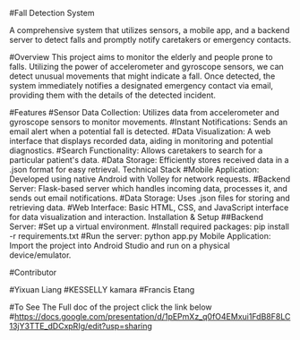 #Fall Detection System

A comprehensive system that utilizes sensors, a mobile app, and a backend server to detect falls and promptly notify caretakers or emergency contacts.

#Overview This project aims to monitor the elderly and people prone to falls. Utilizing the power of accelerometer and gyroscope sensors, we can detect unusual movements that might indicate a fall. Once detected, the system immediately notifies a designated emergency contact via email, providing them with the details of the detected incident.

#Features #Sensor Data Collection: Utilizes data from accelerometer and gyroscope sensors to monitor movements. #Instant Notifications: Sends an email alert when a potential fall is detected. #Data Visualization: A web interface that displays recorded data, aiding in monitoring and potential diagnostics. #Search Functionality: Allows caretakers to search for a particular patient's data. #Data Storage: Efficiently stores received data in a .json format for easy retrieval. Technical Stack #Mobile Application: Developed using native Android with Volley for network requests. #Backend Server: Flask-based server which handles incoming data, processes it, and sends out email notifications. #Data Storage: Uses .json files for storing and retrieving data. #Web Interface: Basic HTML, CSS, and JavaScript interface for data visualization and interaction. Installation & Setup ##Backend Server: #Set up a virtual environment. #Install required packages: pip install -r requirements.txt #Run the server: python app.py Mobile Application: Import the project into Android Studio and run on a physical device/emulator.

#Contributor

#Yixuan Liang #KESSELLY kamara #Francis Etang

#To See The Full doc of the project click the link below #https://docs.google.com/presentation/d/1pEPmXz_q0fO4EMxui1FdB8F8LC13jY3TTE_dDCxpRIg/edit?usp=sharing
